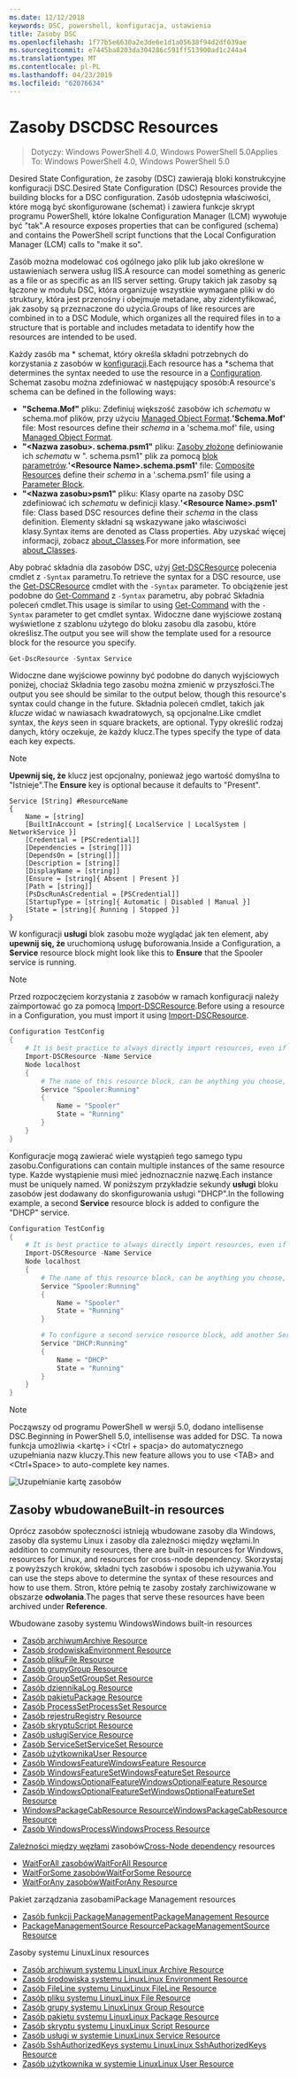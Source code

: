 ```yaml
---
ms.date: 12/12/2018
keywords: DSC, powershell, konfiguracja, ustawienia
title: Zasoby DSC
ms.openlocfilehash: 1f77b5e6630a2e3de6e1d1a05638f94d2df039ae
ms.sourcegitcommit: e7445ba8203da304286c591ff513900ad1c244a4
ms.translationtype: MT
ms.contentlocale: pl-PL
ms.lasthandoff: 04/23/2019
ms.locfileid: "62076634"
---
```

# <a name="dsc-resources"></a><span data-ttu-id="c47cc-103">Zasoby DSC</span><span class="sxs-lookup"><span data-stu-id="c47cc-103">DSC Resources</span></span>

><span data-ttu-id="c47cc-104">Dotyczy: Windows PowerShell 4.0, Windows PowerShell 5.0</span><span class="sxs-lookup"><span data-stu-id="c47cc-104">Applies To: Windows PowerShell 4.0, Windows PowerShell 5.0</span></span>

<span data-ttu-id="c47cc-105">Desired State Configuration, że zasoby (DSC) zawierają bloki konstrukcyjne konfiguracji DSC.</span><span class="sxs-lookup"><span data-stu-id="c47cc-105">Desired State Configuration (DSC) Resources provide the building blocks for a DSC configuration.</span></span> <span data-ttu-id="c47cc-106">Zasób udostępnia właściwości, które mogą być skonfigurowane (schemat) i zawiera funkcje skrypt programu PowerShell, które lokalne Configuration Manager (LCM) wywołuje być "tak".</span><span class="sxs-lookup"><span data-stu-id="c47cc-106">A resource exposes properties that can be configured (schema) and contains the PowerShell script functions that the Local Configuration Manager (LCM) calls to "make it so".</span></span>

<span data-ttu-id="c47cc-107">Zasób można modelować coś ogólnego jako plik lub jako określone w ustawieniach serwera usług IIS.</span><span class="sxs-lookup"><span data-stu-id="c47cc-107">A resource can model something as generic as a file or as specific as an IIS server setting.</span></span>  <span data-ttu-id="c47cc-108">Grupy takich jak zasoby są łączone w modułu DSC, która organizuje wszystkie wymagane pliki w do struktury, która jest przenośny i obejmuje metadane, aby zidentyfikować, jak zasoby są przeznaczone do użycia.</span><span class="sxs-lookup"><span data-stu-id="c47cc-108">Groups of like resources are combined in to a DSC Module, which organizes all the required files in to a structure that is portable and includes metadata to identify how the resources are intended to be used.</span></span>

<span data-ttu-id="c47cc-109">Każdy zasób ma \* schemat, który określa składni potrzebnych do korzystania z zasobów w [konfiguracji](../configurations/configurations.md).</span><span class="sxs-lookup"><span data-stu-id="c47cc-109">Each resource has a \*schema that determines the syntax needed to use the resource in a [Configuration](../configurations/configurations.md).</span></span> <span data-ttu-id="c47cc-110">Schemat zasobu można zdefiniować w następujący sposób:</span><span class="sxs-lookup"><span data-stu-id="c47cc-110">A resource's schema can be defined in the following ways:</span></span>

- <span data-ttu-id="c47cc-111">**"Schema.Mof"** pliku: Zdefiniuj większość zasobów ich *schematu* w schema.mof plików, przy użyciu [Managed Object Format](/windows/desktop/wmisdk/managed-object-format--mof-).</span><span class="sxs-lookup"><span data-stu-id="c47cc-111">**'Schema.Mof'** file: Most resources define their *schema* in a 'schema.mof' file, using [Managed Object Format](/windows/desktop/wmisdk/managed-object-format--mof-).</span></span>
- <span data-ttu-id="c47cc-112">**"\<Nazwa zasobu\>. schema.psm1"** pliku: [Zasoby złożone](../configurations/compositeConfigs.md) definiowanie ich *schematu* w "<ResourceName>. schema.psm1" plik za pomocą [blok parametrów](/powershell/module/microsoft.powershell.core/about/about_functions?view=powershell-6#functions-with-parameters).</span><span class="sxs-lookup"><span data-stu-id="c47cc-112">**'\<Resource Name\>.schema.psm1'** file: [Composite Resources](../configurations/compositeConfigs.md) define their *schema* in a '<ResourceName>.schema.psm1' file using a [Parameter Block](/powershell/module/microsoft.powershell.core/about/about_functions?view=powershell-6#functions-with-parameters).</span></span>
- <span data-ttu-id="c47cc-113">**"\<Nazwa zasobu\>psm1"** pliku: Klasy oparte na zasoby DSC zdefiniować ich *schematu* w definicji klasy.</span><span class="sxs-lookup"><span data-stu-id="c47cc-113">**'\<Resource Name\>.psm1'** file: Class based DSC resources define their *schema* in the class definition.</span></span> <span data-ttu-id="c47cc-114">Elementy składni są wskazywane jako właściwości klasy.</span><span class="sxs-lookup"><span data-stu-id="c47cc-114">Syntax items are denoted as Class properties.</span></span> <span data-ttu-id="c47cc-115">Aby uzyskać więcej informacji, zobacz [about_Classes](/powershell/module/psdesiredstateconfiguration/about/about_classes_and_dsc).</span><span class="sxs-lookup"><span data-stu-id="c47cc-115">For more information, see [about_Classes](/powershell/module/psdesiredstateconfiguration/about/about_classes_and_dsc).</span></span>

<span data-ttu-id="c47cc-116">Aby pobrać składnia dla zasobów DSC, użyj [Get-DSCResource](/powershell/module/PSDesiredStateConfiguration/Get-DscResource) polecenia cmdlet z `-Syntax` parametru.</span><span class="sxs-lookup"><span data-stu-id="c47cc-116">To retrieve the syntax for a DSC resource, use the [Get-DSCResource](/powershell/module/PSDesiredStateConfiguration/Get-DscResource) cmdlet with the `-Syntax` parameter.</span></span> <span data-ttu-id="c47cc-117">To obciążenie jest podobne do [Get-Command](/powershell/module/microsoft.powershell.core/get-command) z `-Syntax` parametru, aby pobrać Składnia poleceń cmdlet.</span><span class="sxs-lookup"><span data-stu-id="c47cc-117">This usage is similar to using [Get-Command](/powershell/module/microsoft.powershell.core/get-command) with the `-Syntax` parameter to get cmdlet syntax.</span></span> <span data-ttu-id="c47cc-118">Widoczne dane wyjściowe zostaną wyświetlone z szablonu użytego do bloku zasobu dla zasobu, które określisz.</span><span class="sxs-lookup"><span data-stu-id="c47cc-118">The output you see will show the template used for a resource block for the resource you specify.</span></span>

```powershell
Get-DscResource -Syntax Service
```

<span data-ttu-id="c47cc-119">Widoczne dane wyjściowe powinny być podobne do danych wyjściowych poniżej, chociaż Składnia tego zasobu można zmienić w przyszłości.</span><span class="sxs-lookup"><span data-stu-id="c47cc-119">The output you see should be similar to the output below, though this resource's syntax could change in the future.</span></span> <span data-ttu-id="c47cc-120">Składnia poleceń cmdlet, takich jak *klucze* widać w nawiasach kwadratowych, są opcjonalne.</span><span class="sxs-lookup"><span data-stu-id="c47cc-120">Like cmdlet syntax, the *keys* seen in square brackets, are optional.</span></span> <span data-ttu-id="c47cc-121">Typy określić rodzaj danych, który oczekuje, że każdy klucz.</span><span class="sxs-lookup"><span data-stu-id="c47cc-121">The types specify the type of data each key expects.</span></span>

> [!NOTE]
> <span data-ttu-id="c47cc-122">**Upewnij się, że** klucz jest opcjonalny, ponieważ jego wartość domyślna to "Istnieje".</span><span class="sxs-lookup"><span data-stu-id="c47cc-122">The **Ensure** key is optional because it defaults to "Present".</span></span>

```output
Service [String] #ResourceName
{
    Name = [string]
    [BuiltInAccount = [string]{ LocalService | LocalSystem | NetworkService }]
    [Credential = [PSCredential]]
    [Dependencies = [string[]]]
    [DependsOn = [string[]]]
    [Description = [string]]
    [DisplayName = [string]]
    [Ensure = [string]{ Absent | Present }]
    [Path = [string]]
    [PsDscRunAsCredential = [PSCredential]]
    [StartupType = [string]{ Automatic | Disabled | Manual }]
    [State = [string]{ Running | Stopped }]
}
```

<span data-ttu-id="c47cc-123">W konfiguracji **usługi** blok zasobu może wyglądać jak ten element, aby **upewnij się, że** uruchomioną usługę buforowania.</span><span class="sxs-lookup"><span data-stu-id="c47cc-123">Inside a Configuration, a **Service** resource block might look like this to **Ensure** that the Spooler service is running.</span></span>

> [!NOTE]
> <span data-ttu-id="c47cc-124">Przed rozpoczęciem korzystania z zasobów w ramach konfiguracji należy zaimportować go za pomocą [Import-DSCResource](../configurations/import-dscresource.md).</span><span class="sxs-lookup"><span data-stu-id="c47cc-124">Before using a resource in a Configuration, you must import it using [Import-DSCResource](../configurations/import-dscresource.md).</span></span>

```powershell
Configuration TestConfig
{
    # It is best practice to always directly import resources, even if the resource is a built-in resource.
    Import-DSCResource -Name Service
    Node localhost
    {
        # The name of this resource block, can be anything you choose, as long as it is of type [String] as indicated by the schema.
        Service "Spooler:Running"
        {
            Name = "Spooler"
            State = "Running"
        }
    }
}
```

<span data-ttu-id="c47cc-125">Konfiguracje mogą zawierać wiele wystąpień tego samego typu zasobu.</span><span class="sxs-lookup"><span data-stu-id="c47cc-125">Configurations can contain multiple instances of the same resource type.</span></span> <span data-ttu-id="c47cc-126">Każde wystąpienie musi mieć jednoznacznie nazwę.</span><span class="sxs-lookup"><span data-stu-id="c47cc-126">Each instance must be uniquely named.</span></span> <span data-ttu-id="c47cc-127">W poniższym przykładzie sekundy **usługi** bloku zasobów jest dodawany do skonfigurowania usługi "DHCP".</span><span class="sxs-lookup"><span data-stu-id="c47cc-127">In the following example, a second **Service** resource block is added to configure the "DHCP" service.</span></span>

```powershell
Configuration TestConfig
{
    # It is best practice to always directly import resources, even if the resource is a built-in resource.
    Import-DSCResource -Name Service
    Node localhost
    {
        # The name of this resource block, can be anything you choose, as long as it is of type [String] as indicated by the schema.
        Service "Spooler:Running"
        {
            Name = "Spooler"
            State = "Running"
        }

        # To configure a second service resource block, add another Service resource block and use a unique name.
        Service "DHCP:Running"
        {
            Name = "DHCP"
            State = "Running"
        }
    }
}
```

> [!NOTE]
> <span data-ttu-id="c47cc-128">Począwszy od programu PowerShell w wersji 5.0, dodano intellisense DSC.</span><span class="sxs-lookup"><span data-stu-id="c47cc-128">Beginning in PowerShell 5.0, intellisense was added for DSC.</span></span> <span data-ttu-id="c47cc-129">Ta nowa funkcja umożliwia \<kartę\> i \<Ctrl + spacja\> do automatycznego uzupełniania nazw kluczy.</span><span class="sxs-lookup"><span data-stu-id="c47cc-129">This new feature allows you to use \<TAB\> and \<Ctrl+Space\> to auto-complete key names.</span></span>

![Uzupełnianie kartę zasobów](../media/resource-tabcompletion.png)

## <a name="built-in-resources"></a><span data-ttu-id="c47cc-131">Zasoby wbudowane</span><span class="sxs-lookup"><span data-stu-id="c47cc-131">Built-in resources</span></span>

<span data-ttu-id="c47cc-132">Oprócz zasobów społeczności istnieją wbudowane zasoby dla Windows, zasoby dla systemu Linux i zasoby dla zależności między węzłami.</span><span class="sxs-lookup"><span data-stu-id="c47cc-132">In addition to community resources, there are built-in resources for Windows, resources for Linux, and resources for cross-node dependency.</span></span> <span data-ttu-id="c47cc-133">Skorzystaj z powyższych kroków, składni tych zasobów i sposobu ich używania.</span><span class="sxs-lookup"><span data-stu-id="c47cc-133">You can use the steps above to determine the syntax of these resources and how to use them.</span></span> <span data-ttu-id="c47cc-134">Stron, które pełnią te zasoby zostały zarchiwizowane w obszarze **odwołania**.</span><span class="sxs-lookup"><span data-stu-id="c47cc-134">The pages that serve these resources have been archived under **Reference**.</span></span>

<span data-ttu-id="c47cc-135">Wbudowane zasoby systemu Windows</span><span class="sxs-lookup"><span data-stu-id="c47cc-135">Windows built-in resources</span></span>

* [<span data-ttu-id="c47cc-136">Zasób archiwum</span><span class="sxs-lookup"><span data-stu-id="c47cc-136">Archive Resource</span></span>](../reference/resources/windows/archiveResource.md)
* [<span data-ttu-id="c47cc-137">Zasób środowiska</span><span class="sxs-lookup"><span data-stu-id="c47cc-137">Environment Resource</span></span>](../reference/resources/windows/environmentResource.md)
* [<span data-ttu-id="c47cc-138">Zasób pliku</span><span class="sxs-lookup"><span data-stu-id="c47cc-138">File Resource</span></span>](../reference/resources/windows/fileResource.md)
* [<span data-ttu-id="c47cc-139">Zasób grupy</span><span class="sxs-lookup"><span data-stu-id="c47cc-139">Group Resource</span></span>](../reference/resources/windows/groupResource.md)
* [<span data-ttu-id="c47cc-140">Zasób GroupSet</span><span class="sxs-lookup"><span data-stu-id="c47cc-140">GroupSet Resource</span></span>](../reference/resources/windows/groupSetResource.md)
* [<span data-ttu-id="c47cc-141">Zasób dziennika</span><span class="sxs-lookup"><span data-stu-id="c47cc-141">Log Resource</span></span>](../reference/resources/windows/logResource.md)
* [<span data-ttu-id="c47cc-142">Zasób pakietu</span><span class="sxs-lookup"><span data-stu-id="c47cc-142">Package Resource</span></span>](../reference/resources/windows/packageResource.md)
* [<span data-ttu-id="c47cc-143">Zasób ProcessSet</span><span class="sxs-lookup"><span data-stu-id="c47cc-143">ProcessSet Resource</span></span>](../reference/resources/windows/ProcessSetResource.md)
* [<span data-ttu-id="c47cc-144">Zasób rejestru</span><span class="sxs-lookup"><span data-stu-id="c47cc-144">Registry Resource</span></span>](../reference/resources/windows/registryResource.md)
* [<span data-ttu-id="c47cc-145">Zasób skryptu</span><span class="sxs-lookup"><span data-stu-id="c47cc-145">Script Resource</span></span>](../reference/resources/windows/scriptResource.md)
* [<span data-ttu-id="c47cc-146">Zasób usługi</span><span class="sxs-lookup"><span data-stu-id="c47cc-146">Service Resource</span></span>](../reference/resources/windows/serviceResource.md)
* [<span data-ttu-id="c47cc-147">Zasób ServiceSet</span><span class="sxs-lookup"><span data-stu-id="c47cc-147">ServiceSet Resource</span></span>](../reference/resources/windows/serviceSetResource.md)
* [<span data-ttu-id="c47cc-148">Zasób użytkownika</span><span class="sxs-lookup"><span data-stu-id="c47cc-148">User Resource</span></span>](../reference/resources/windows/userResource.md)
* [<span data-ttu-id="c47cc-149">Zasób WindowsFeature</span><span class="sxs-lookup"><span data-stu-id="c47cc-149">WindowsFeature Resource</span></span>](../reference/resources/windows/windowsFeatureResource.md)
* [<span data-ttu-id="c47cc-150">Zasób WindowsFeatureSet</span><span class="sxs-lookup"><span data-stu-id="c47cc-150">WindowsFeatureSet Resource</span></span>](../reference/resources/windows/windowsFeatureSetResource.md)
* [<span data-ttu-id="c47cc-151">Zasób WindowsOptionalFeature</span><span class="sxs-lookup"><span data-stu-id="c47cc-151">WindowsOptionalFeature Resource</span></span>](../reference/resources/windows/windowsOptionalFeatureResource.md)
* [<span data-ttu-id="c47cc-152">Zasób WindowsOptionalFeatureSet</span><span class="sxs-lookup"><span data-stu-id="c47cc-152">WindowsOptionalFeatureSet Resource</span></span>](../reference/resources/windows/windowsOptionalFeatureSetResource.md)
* [<span data-ttu-id="c47cc-153">WindowsPackageCabResource Resource</span><span class="sxs-lookup"><span data-stu-id="c47cc-153">WindowsPackageCabResource Resource</span></span>](../reference/resources/windows/windowsPackageCabResource.md)
* [<span data-ttu-id="c47cc-154">Zasób WindowsProcess</span><span class="sxs-lookup"><span data-stu-id="c47cc-154">WindowsProcess Resource</span></span>](../reference/resources/windows/windowsProcessResource.md)

<span data-ttu-id="c47cc-155">[Zależności między węzłami](../configurations/crossNodeDependencies.md) zasobów</span><span class="sxs-lookup"><span data-stu-id="c47cc-155">[Cross-Node dependency](../configurations/crossNodeDependencies.md) resources</span></span>

* [<span data-ttu-id="c47cc-156">WaitForAll zasobów</span><span class="sxs-lookup"><span data-stu-id="c47cc-156">WaitForAll Resource</span></span>](../reference/resources/windows/waitForAllResource.md)
* [<span data-ttu-id="c47cc-157">WaitForSome zasobów</span><span class="sxs-lookup"><span data-stu-id="c47cc-157">WaitForSome Resource</span></span>](../reference/resources/windows/waitForSomeResource.md)
* [<span data-ttu-id="c47cc-158">WaitForAny zasobów</span><span class="sxs-lookup"><span data-stu-id="c47cc-158">WaitForAny Resource</span></span>](../reference/resources/windows/waitForAnyResource.md)

<span data-ttu-id="c47cc-159">Pakiet zarządzania zasobami</span><span class="sxs-lookup"><span data-stu-id="c47cc-159">Package Management resources</span></span>

* [<span data-ttu-id="c47cc-160">Zasób funkcji PackageManagement</span><span class="sxs-lookup"><span data-stu-id="c47cc-160">PackageManagement Resource</span></span>](../reference/resources/packagemanagement/PackageManagementDscResource.md)
* [<span data-ttu-id="c47cc-161">PackageManagementSource Resource</span><span class="sxs-lookup"><span data-stu-id="c47cc-161">PackageManagementSource Resource</span></span>](../reference/resources/packagemanagement/PackageManagementSourceDscResource.md)

<span data-ttu-id="c47cc-162">Zasoby systemu Linux</span><span class="sxs-lookup"><span data-stu-id="c47cc-162">Linux resources</span></span>

* [<span data-ttu-id="c47cc-163">Zasób archiwum systemu Linux</span><span class="sxs-lookup"><span data-stu-id="c47cc-163">Linux Archive Resource</span></span>](../reference/resources/linux/lnxArchiveResource.md)
* [<span data-ttu-id="c47cc-164">Zasób środowiska systemu Linux</span><span class="sxs-lookup"><span data-stu-id="c47cc-164">Linux Environment Resource</span></span>](../reference/resources/linux/lnxEnvironmentResource.md)
* [<span data-ttu-id="c47cc-165">Zasób FileLine systemu Linux</span><span class="sxs-lookup"><span data-stu-id="c47cc-165">Linux FileLine Resource</span></span>](../reference/resources/linux/lnxFileLineResource.md)
* [<span data-ttu-id="c47cc-166">Zasób pliku systemu Linux</span><span class="sxs-lookup"><span data-stu-id="c47cc-166">Linux File Resource</span></span>](../reference/resources/linux/lnxFileResource.md)
* [<span data-ttu-id="c47cc-167">Zasób grupy systemu Linux</span><span class="sxs-lookup"><span data-stu-id="c47cc-167">Linux Group Resource</span></span>](../reference/resources/linux/lnxGroupResource.md)
* [<span data-ttu-id="c47cc-168">Zasób pakietu systemu Linux</span><span class="sxs-lookup"><span data-stu-id="c47cc-168">Linux Package Resource</span></span>](../reference/resources/linux/lnxPackageResource.md)
* [<span data-ttu-id="c47cc-169">Zasób skryptu systemu Linux</span><span class="sxs-lookup"><span data-stu-id="c47cc-169">Linux Script Resource</span></span>](../reference/resources/linux/lnxScriptResource.md)
* [<span data-ttu-id="c47cc-170">Zasób usługi w systemie Linux</span><span class="sxs-lookup"><span data-stu-id="c47cc-170">Linux Service Resource</span></span>](../reference/resources/linux/lnxServiceResource.md)
* [<span data-ttu-id="c47cc-171">Zasób SshAuthorizedKeys systemu Linux</span><span class="sxs-lookup"><span data-stu-id="c47cc-171">Linux SshAuthorizedKeys Resource</span></span>](../reference/resources/linux/lnxSshAuthorizedKeysResource.md)
* [<span data-ttu-id="c47cc-172">Zasób użytkownika w systemie Linux</span><span class="sxs-lookup"><span data-stu-id="c47cc-172">Linux User Resource</span></span>](../reference/resources/linux/lnxUserResource.md)
